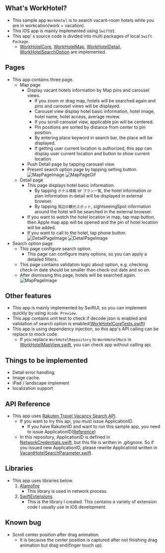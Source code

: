 ## What's WorkHotel?
- This sample app `WorkHotel` is to search vacant-room hotels while you are in workcation(work + vacation).
- This iOS app is mainly implemented using `SwiftUI`.
- This app' s source code is divided into multi packages of local `Swift Package`.
    - [WorkHotelCore](./WorkHotelCore), [WorkHotelMap](./WorkHotelMap), [WorkHotelDetail](./WorkHotelDetail), [WorkHotelSearchOption](./WorkHotelSearchOption) are implemented.

## Pages
- This app contains three page.
    -  Map page
        - Display vacant hotels information by Map pins and carousel views.
            - If you zoom or drag map, hotels will be searched again and pins and carousel views will be displayed.
            - Carousel view display hotel basic information, hotel image, hotel name, hotel access, average review.
            - If you scroll carousel view, applicable pin will be centered.
            - Pin positions are sorted by distance from center to pin position.
            - By entering place keyword in search bar, the place will be displayed.
            - If getting user current location is authorized, this app can display user current location and button to show current location.
        - Push Detail page by tapping carousel view.
        - Present search option page by tapping setting button.
![MapPageImage](./images/map.PNG)
![MapPageGif](./images/map.GIF)
    - Detail page
        - This page displays hotel basic information.
            - By tapping `ホテル情報` or `プラン一覧`, the hotel information or plan information in detail will be displayed in external browser.
            - By tapping `周辺の観光スポット`, sightseeingSpot information around the hotel will be searched in the external browser.
        - If you want to watch the hotel location in map, tap map button, then Apple map app will be opened and the pin of hotel location will be added.
        - If you want to call to the hotel, tap phone button.
![DetailPageImage](./images/detail-0.jpg)
![DetailPageImage](./images/detail-1.jpg)
-  Search option page
    - This page configure search option.
        - This page can configure many options, so you can apply a detailed filters.
    - This page contains validation logic about option, e.g. checking check-in date should be smaller than check-out date and so on.
    - After dismissing this page, hotels will be searched again.
![MapPageImage](./images/search_option.jpg)

## Other features
- This app is mainly implemented by SwiftUI, so you can implement quickly by using `Xcode Preview`.
- This app contains unit test to check if decode json is enabled and validation of search option is enabled([WorkHotelCoreTests.swift](WorkHotelCore/Tests/WorkHotelCoreTests/WorkHotelCoreTests.swift))
- This app is using dependency injection, so this app's API calling can be replace to mock code.
    - If you replace `WorkHotelRepository` to `WorkHotelMock` in [WorkHotelMapView.swift](WorkHotelMap/Sources/WorkHotelMap/WorkHotelMapView.swift), you can check app without calling api.

## Things to be implemented
- Detail error handling.
- Image cache.
- iPad / landscape implement
- localization support

## API Reference
- This app uses [Rakuten Travel Vacancy Search API](https://webservice.rakuten.co.jp/documentation/vacant-hotel-search).
    - If you want to try this api, you must issue ApplicationID.
        - If you have RakutenID and want to run this sample app, you need to issue ApplicationID([Reference](https://webservice.faq.rakuten.net/hc/ja/articles/900001970586))
    - In this repository, ApplicationID is defined in [NetworkCredentials.swift](WorkHotelCore/Sources/WorkHotelCore/Network/NetworkCredentials.swift), but this file is written in .gitignore. So if you issued new ApplicationID, please rewrite ApplicatinId written in [VacantHotelSearchParameter.swift](WorkHotelCore/Sources/WorkHotelCore/Network/VacantHotelSearchParameter.swift).

## Libraries
- This app uses libraries below.
    1. [Alamofire](https://github.com/Alamofire/Alamofire)
        - This library is used in network process.
    2. [SwiftExtensions](https://github.com/u5-03/SwiftExtensions)
        - This is the library I created. This contains a variety of extension code I usually use in iOS development.

## Known bug
- Scroll center position after drag animation.
    - It is because the center position is captured after not finishing drag animation but drag end(finger touch up).